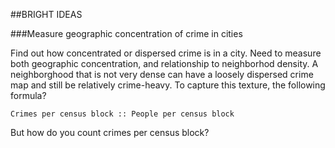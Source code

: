 ##BRIGHT IDEAS

###Measure geographic concentration of crime in cities

Find out how concentrated or dispersed crime is in a city. Need to measure both geographic concentration, and relationship to neighborhod density. A neighborghood that is not very dense can have a loosely dispersed crime map and still be relatively crime-heavy. To capture this texture, the following formula?

	Crimes per census block :: People per census block

But how do you count crimes per census block?
